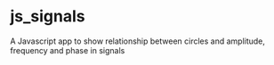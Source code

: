 # js_signals
A Javascript app to show relationship between circles and amplitude, frequency and phase in signals
